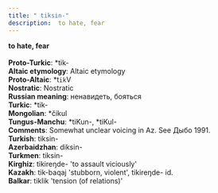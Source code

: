```yaml
---
title: " tiksin-"
description:  to hate, fear
---
```

<strong> to hate, fear</strong><br><br>
<strong>Proto-Turkic</strong>:  *tik-<br>
<strong>Altaic etymology</strong>:  Altaic etymology<br>
<strong> Proto-Altaic</strong>:  *t`ik`V<br>
<strong>Nostratic</strong>:  Nostratic<br>
<strong>Russian meaning</strong>:  ненавидеть, бояться<br>
<strong>Turkic</strong>:  *tik-<br>
<strong>Mongolian</strong>:  *čikul<br>
<strong>Tungus-Manchu</strong>:  *tiKun-, *tiKul-<br>
<strong>Comments</strong>:  Somewhat unclear voicing in Az. See Дыбо 1991.<br>
<strong>Turkish</strong>:  tiksin-<br>
<strong>Azerbaidzhan</strong>:  diksin-<br>
<strong>Turkmen</strong>:  tiksin-<br>
<strong>Kirghiz</strong>:  tikireŋde- 'to assault viciously'<br>
<strong>Kazakh</strong>:  tik-baqaj 'stubborn, violent', tikireŋde- id.<br>
<strong>Balkar</strong>:  tiklik 'tension (of relations)'<br>


